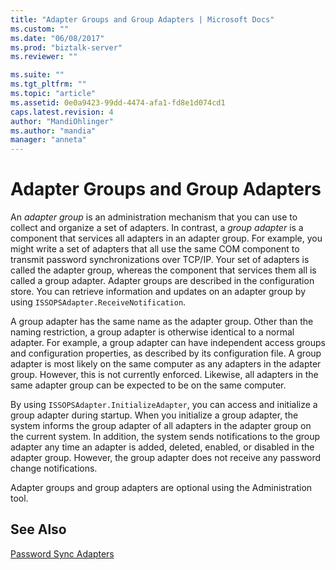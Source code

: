 ```yaml
---
title: "Adapter Groups and Group Adapters | Microsoft Docs"
ms.custom: ""
ms.date: "06/08/2017"
ms.prod: "biztalk-server"
ms.reviewer: ""

ms.suite: ""
ms.tgt_pltfrm: ""
ms.topic: "article"
ms.assetid: 0e0a9423-99dd-4474-afa1-fd8e1d074cd1
caps.latest.revision: 4
author: "MandiOhlinger"
ms.author: "mandia"
manager: "anneta"
---
```

# Adapter Groups and Group Adapters
An *adapter group* is an administration mechanism that you can use to collect and organize a set of adapters. In contrast, a *group adapter* is a component that services all adapters in an adapter group. For example, you might write a set of adapters that all use the same COM component to transmit password synchronizations over TCP/IP. Your set of adapters is called the adapter group, whereas the component that services them all is called a group adapter. Adapter groups are described in the configuration store. You can retrieve information and updates on an adapter group by using `ISSOPSAdapter.ReceiveNotification`.  
  
 A group adapter has the same name as the adapter group. Other than the naming restriction, a group adapter is otherwise identical to a normal adapter. For example, a group adapter can have independent access groups and configuration properties, as described by its configuration file. A group adapter is most likely on the same computer as any adapters in the adapter group. However, this is not currently enforced. Likewise, all adapters in the same adapter group can be expected to be on the same computer.  
  
 By using `ISSOPSAdapter.InitializeAdapter`, you can access and initialize a group adapter during startup. When you initialize a group adapter, the system informs the group adapter of all adapters in the adapter group on the current system. In addition, the system sends notifications to the group adapter any time an adapter is added, deleted, enabled, or disabled in the adapter group. However, the group adapter does not receive any password change notifications.  
  
 Adapter groups and group adapters are optional using the Administration tool.  
  
## See Also  
 [Password Sync Adapters](../core/password-sync-adapters.md)